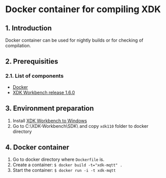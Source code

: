 # Docker container for compiling XDK

## 1. Introduction

Docker container can be used for nightly builds or for checking of compilation.


## 2. Prerequisities

### 2.1. List of components

-  [Docker](https://docs.docker.com/engine/installation) 
-  [XDK Workbench release 1.6.0](http://xdk.bosch-connectivity.com/software-downloads)


## 3. Environment preparation

1.  Install [XDK Workbench to Windows](xdk-onboarding.md)
2.  Go to C:\XDK-Workbench\SDK\ and copy `xdk110` folder to docker directory

## 4. Docker container
1.  Go to docker directory where `Dockerfile` is.
2.  Create a container: `$ docker build -t="xdk-mqtt" .`
3.  Start the container: `$ docker run -i -t xdk-mqtt`


